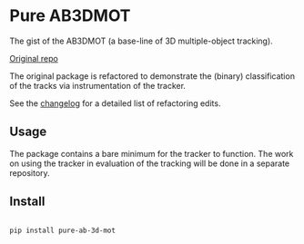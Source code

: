# Pure AB3DMOT


The gist of the AB3DMOT (a base-line of 3D multiple-object tracking).

[Original repo](https://github.com/xinshuoweng/AB3DMOT)


The original package is refactored to demonstrate the (binary) classification of 
the tracks via instrumentation of the tracker.

See the [changelog](https://github.com/kovalp/pure-ab-3d-mot/blob/main/CHANGELOG.md) for a detailed list of refactoring edits.

## Usage

The package contains a bare minimum for the tracker to function.
The work on using the tracker in evaluation of the tracking will be done 
in a separate repository.

## Install

```shell

pip install pure-ab-3d-mot
```




